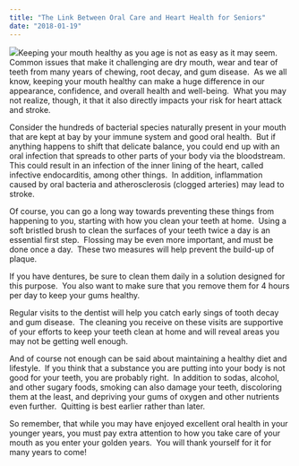 ```yaml
---
title: "The Link Between Oral Care and Heart Health for Seniors"
date: "2018-01-19"
---
```


![](/images/oral-care-heart-health-seniors-dentist-fairfield-ca-1024x683.jpeg)Keeping your mouth healthy as you age is not as easy as it may seem.  Common issues that make it challenging are dry mouth, wear and tear of teeth from many years of chewing, root decay, and gum disease.  As we all know, keeping your mouth healthy can make a huge difference in our appearance, confidence, and overall health and well-being.  What you may not realize, though, it that it also directly impacts your risk for heart attack and stroke.

Consider the hundreds of bacterial species naturally present in your mouth that are kept at bay by your immune system and good oral health.  But if anything happens to shift that delicate balance, you could end up with an oral infection that spreads to other parts of your body via the bloodstream.  This could result in an infection of the inner lining of the heart, called infective endocarditis, among other things.  In addition, inflammation caused by oral bacteria and atherosclerosis (clogged arteries) may lead to stroke.

Of course, you can go a long way towards preventing these things from happening to you, starting with how you clean your teeth at home.  Using a soft bristled brush to clean the surfaces of your teeth twice a day is an essential first step.  Flossing may be even more important, and must be done once a day.  These two measures will help prevent the build-up of plaque.

If you have dentures, be sure to clean them daily in a solution designed for this purpose.  You also want to make sure that you remove them for 4 hours per day to keep your gums healthy.

Regular visits to the dentist will help you catch early sings of tooth decay and gum disease.  The cleaning you receive on these visits are supportive of your efforts to keep your teeth clean at home and will reveal areas you may not be getting well enough.

And of course not enough can be said about maintaining a healthy diet and lifestyle.  If you think that a substance you are putting into your body is not good for your teeth, you are probably right.  In addition to sodas, alcohol, and other sugary foods, smoking can also damage your teeth, discoloring them at the least, and depriving your gums of oxygen and other nutrients even further.  Quitting is best earlier rather than later.

So remember, that while you may have enjoyed excellent oral health in your younger years, you must pay extra attention to how you take care of your mouth as you enter your golden years.  You will thank yourself for it for many years to come!
